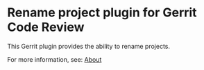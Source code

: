 # Rename project plugin for Gerrit Code Review

This Gerrit plugin provides the ability to rename projects.

For more information, see: [About](src/main/resources/Documentation/about.md)
